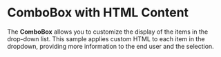 ComboBox with HTML Content
==========================

The **ComboBox** allows you to customize the display of the items in the drop-down list. This sample applies custom HTML to each item in the dropdown, providing more information to the end user and the selection.